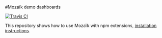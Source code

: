 #Mozaïk demo dashboards

[![Travis CI][travis-image]][travis-url]

This repository shows how to use Mozaïk with npm extensions, [installation instructions](http://mozaik.rocks/v1/use/).

[travis-image]: https://img.shields.io/travis/plouc/mozaik-demo.svg?style=flat-square
[travis-url]: https://travis-ci.org/plouc/mozaik-demo

